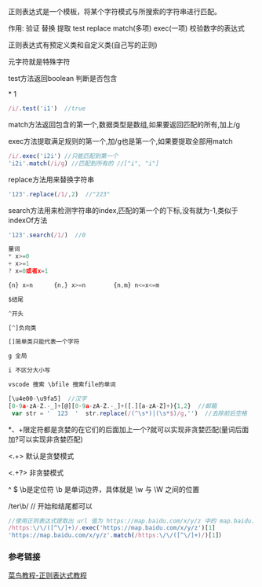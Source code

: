 正则表达式是一个模板，将某个字符模式与所搜索的字符串进行匹配。

作用: 验证 替换 提取  test replace match(多项) exec(一项) 校验数字的表达式

正则表达式有预定义类和自定义类(自己写的正则)

元字符就是特殊字符

test方法返回boolean 判断是否包含

*&nbsp;1

```javascript
/i/.test('i1')  //true
```

match方法返回包含的第一个,数据类型是数组,如果要返回匹配的所有,加上/g

exec方法提取满足规则的第一个,加/g也是第一个,如果要提取全部用match

```javascript
/i/.exec('i2i') //只能匹配到第一个
'i2i'.match(/i/g) //匹配到所有的 //["i", "i"]
```

replace方法用来替换字符串

```javascript
'123'.replace(/1/,2)  //"223"
```

search方法用来检测字符串的index,匹配的第一个的下标,没有就为-1,类似于indexOf方法

```javascript
'123'.search(/1/)  //0
```





```javascript
量词  
* x>=0       
+ x>=1            
? x=0或者x=1

{n} x=n      {n,} x>=n        {n,m} n<=x<=m

$结尾

^开头

[^]负向类  

[]简单类只能代表一个字符

g 全局

i 不区分大小写

vscode 搜索 \bfile 搜索file的单词
```





```javascript
[\u4e00-\u9fa5]  //汉字
[0-9a-zA-Z.-_]+[@][0-9a-zA-Z.-_]+([.][a-zA-Z]+){1,2}  //邮箱
 var str = '  123  '  str.replace(/(^\s*)|(\s*$)/g,'')  //去除前后空格
```



*、+限定符都是贪婪的在它们的后面加上一个?就可以实现非贪婪匹配(量词后面加?可以实现非贪婪匹配)

<.+> 默认是贪婪模式

<.+?> 非贪婪模式

^ $ \b是定位符 \b 是单词边界，具体就是 \w 与 \W 之间的位置

/ter\b/ // 开始和结尾都可以

```JavaScript
//使用正则表达式提取出 url 值为 https://map.baidu.com/x/y/z 中的 map.baidu.com
/https:\/\/([^\/]+)/.exec('https://map.baidu.com/x/y/z')[1]
'https://map.baidu.com/x/y/z'.match(/https:\/\/([^\/]+)/)[1]）
```



### 参考链接

[菜鸟教程-正则表达式教程](https://www.runoob.com/regexp/regexp-tutorial.html)